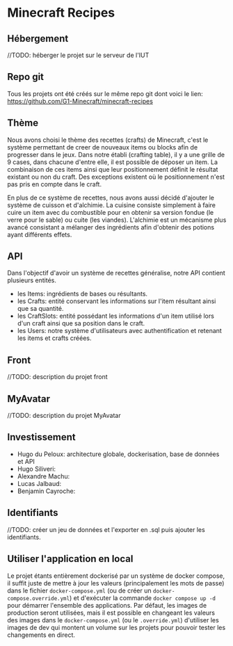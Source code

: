 # Minecraft Recipes

## Hébergement

//TODO: héberger le projet sur le serveur de l'IUT

## Repo git

Tous les projets ont été créés sur le même repo git dont voici le lien: https://github.com/G1-Minecraft/minecraft-recipes

## Thème

Nous avons choisi le thème des recettes (crafts) de Minecraft, c'est le système permettant de creer de nouveaux items ou blocks afin de progresser dans le jeux.
Dans notre établi (crafting table), il y a une grille de 9 cases, dans chacune d'entre elle, il est possible de déposer un item.
La combinaison de ces items ainsi que leur positionnement définit le résultat existant ou non du craft.
Des exceptions existent où le positionnement n'est pas pris en compte dans le craft.

En plus de ce système de recettes, nous avons aussi décidé d'ajouter le système de cuisson et d'alchimie.
La cuisine consiste simplement à faire cuire un item avec du combustible pour en obtenir sa version fondue (le verre pour le sable) ou cuite (les viandes).
L'alchimie est un mécanisme plus avancé consistant a mélanger des ingrédients afin d'obtenir des potions ayant différents effets.

## API

Dans l'objectif d'avoir un système de recettes généralise, notre API contient plusieurs entités.

- les Items: ingrédients de bases ou résultants.
- les Crafts: entité conservant les informations sur l'item résultant ainsi que sa quantité.
- les CraftSlots: entité possédant les informations d'un item utilisé lors d'un craft ainsi que sa position dans le craft.
- les Users: notre système d'utilisateurs avec authentification et retenant les items et crafts créées.

## Front

//TODO: description du projet front

## MyAvatar

//TODO: description du projet MyAvatar

## Investissement

- Hugo du Peloux: architecture globale, dockerisation, base de données et API
- Hugo Siliveri: 
- Alexandre Machu: 
- Lucas Jalbaud: 
- Benjamin Cayroche: 

## Identifiants

//TODO: créer un jeu de données et l'exporter en .sql puis ajouter les identifiants.

## Utiliser l'application en local

Le projet étants entièrement dockerisé par un système de docker compose, il suffit juste de mettre à jour les valeurs (principalement les mots de passe) dans le fichier `docker-compose.yml` (ou de créer un `docker-compose.override.yml`) et d'exécuter la commande `docker compose up -d` pour démarrer l'ensemble des applications.
Par défaut, les images de production seront utilisées, mais il est possible en changeant les valeurs des images dans le `docker-compose.yml` (ou le `.override.yml`) d'utiliser les images de dev qui montent un volume sur les projets pour pouvoir tester les changements en direct.
